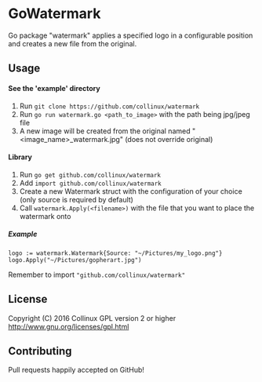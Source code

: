 # GoWatermark
Go package "watermark" applies a specified logo in a configurable position and creates a new file from the original.

## Usage
#### See the 'example' directory
1. Run `git clone https://github.com/collinux/watermark`
2. Run `go run watermark.go <path_to_image>` with the path being jpg/jpeg file
3. A new image will be created from the original named "<image_name>_watermark.jpg" (does not override original)

#### Library
1. Run `go get github.com/collinux/watermark`
2. Add `import github.com/collinux/watermark`
2. Create a new Watermark struct with the configuration of your choice (only source is required by default)
3. Call `watermark.Apply(<filename>)` with the file that you want to place the watermark onto

##### Example
```
logo := watermark.Watermark{Source: "~/Pictures/my_logo.png"}
logo.Apply("~/Pictures/gopherart.jpg")
```

Remember to import `"github.com/collinux/watermark"`

## License
Copyright (C) 2016 Collinux
GPL version 2 or higher http://www.gnu.org/licenses/gpl.html  

## Contributing  
Pull requests happily accepted on GitHub!

